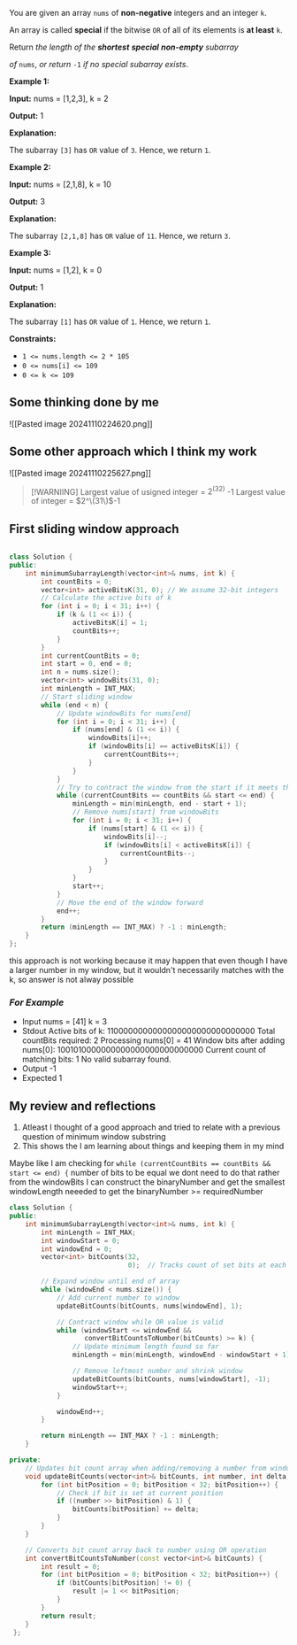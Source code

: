 You are given an array `nums` of **non-negative** integers and an integer `k`.

An array is called **special** if the bitwise `OR` of all of its elements is **at least** `k`.

Return _the length of the **shortest** **special** **non-empty**_ _subarray_

_of_ `nums`, _or return_ `-1` _if no special subarray exists_.

**Example 1:**

**Input:** nums = [1,2,3], k = 2

**Output:** 1

**Explanation:**

The subarray `[3]` has `OR` value of `3`. Hence, we return `1`.

**Example 2:**

**Input:** nums = [2,1,8], k = 10

**Output:** 3

**Explanation:**

The subarray `[2,1,8]` has `OR` value of `11`. Hence, we return `3`.

**Example 3:**

**Input:** nums = [1,2], k = 0

**Output:** 1

**Explanation:**

The subarray `[1]` has `OR` value of `1`. Hence, we return `1`.

**Constraints:**

- `1 <= nums.length <= 2 * 105`
- `0 <= nums[i] <= 109`
- `0 <= k <= 109`

## Some thinking done by me

![[Pasted image 20241110224620.png]]


## Some other approach which I think my work

![[Pasted image 20241110225627.png]]

>[!WARNIING]
>Largest value of usigned integer = $2^(32)$ -1
>Largest value of integer  = $2^\(31\)$-1

## First sliding window approach
```c++

class Solution {
public:
    int minimumSubarrayLength(vector<int>& nums, int k) {
        int countBits = 0;
        vector<int> activeBitsK(31, 0); // We assume 32-bit integers
        // Calculate the active bits of k
        for (int i = 0; i < 31; i++) {
            if (k & (1 << i)) {
                activeBitsK[i] = 1;
                countBits++;
            }
        }
        int currentCountBits = 0;
        int start = 0, end = 0;
        int n = nums.size();
        vector<int> windowBits(31, 0);
        int minLength = INT_MAX;
        // Start sliding window
        while (end < n) {
            // Update windowBits for nums[end]
            for (int i = 0; i < 31; i++) {
                if (nums[end] & (1 << i)) {
                    windowBits[i]++;
                    if (windowBits[i] == activeBitsK[i]) {
                        currentCountBits++;
                    }
                }
            }
            // Try to contract the window from the start if it meets the condition
            while (currentCountBits == countBits && start <= end) {
                minLength = min(minLength, end - start + 1);
                // Remove nums[start] from windowBits
                for (int i = 0; i < 31; i++) {
                    if (nums[start] & (1 << i)) {
                        windowBits[i]--;
                        if (windowBits[i] < activeBitsK[i]) {
                            currentCountBits--;
                        }
                    }
                }
                start++;
            }
            // Move the end of the window forward
            end++;
        }
        return (minLength == INT_MAX) ? -1 : minLength;
    }
};
```
this approach is not working because it may happen that
even though I have a larger number in my window, but it wouldn't necessarily 
matches with the k, so answer is not alway possible 

### _For Example_
- Input
nums = [41]
k = 3
- Stdout
    Active bits of k:
    1100000000000000000000000000000
    Total countBits required: 2
    Processing nums\[0\] = 41
    Window bits after adding nums\[0\]: 1001010000000000000000000000000
    Current count of matching bits: 1
    No valid subarray found.
- Output
    -1
- Expected
    1

## My review and reflections
1. Atleast I thought of a good approach and tried to relate with a previous
question of minimum window substring
2. This shows the I am learning about things and keeping them in my mind


Maybe like I am checking for
` while (currentCountBits == countBits && start <= end) { `
number of bits to be equal we dont need to do that
rather from the windowBits I can construct the binaryNumber
and get the smallest windowLength neeeded to get the binaryNumber >=
requiredNumber

```c++
class Solution {
public:
    int minimumSubarrayLength(vector<int>& nums, int k) {
        int minLength = INT_MAX;
        int windowStart = 0;
        int windowEnd = 0;
        vector<int> bitCounts(32,
                              0);  // Tracks count of set bits at each position

        // Expand window until end of array
        while (windowEnd < nums.size()) {
            // Add current number to window
            updateBitCounts(bitCounts, nums[windowEnd], 1);

            // Contract window while OR value is valid
            while (windowStart <= windowEnd &&
                   convertBitCountsToNumber(bitCounts) >= k) {
                // Update minimum length found so far
                minLength = min(minLength, windowEnd - windowStart + 1);

                // Remove leftmost number and shrink window
                updateBitCounts(bitCounts, nums[windowStart], -1);
                windowStart++;
            }

            windowEnd++;
        }

        return minLength == INT_MAX ? -1 : minLength;
    }

private:
    // Updates bit count array when adding/removing a number from window
    void updateBitCounts(vector<int>& bitCounts, int number, int delta) {
        for (int bitPosition = 0; bitPosition < 32; bitPosition++) {
            // Check if bit is set at current position
            if ((number >> bitPosition) & 1) {
                bitCounts[bitPosition] += delta;
            }
        }
    }

    // Converts bit count array back to number using OR operation
    int convertBitCountsToNumber(const vector<int>& bitCounts) {
        int result = 0;
        for (int bitPosition = 0; bitPosition < 32; bitPosition++) {
            if (bitCounts[bitPosition] != 0) {
                result |= 1 << bitPosition;
            }
        }
        return result;
    }
 };
```





